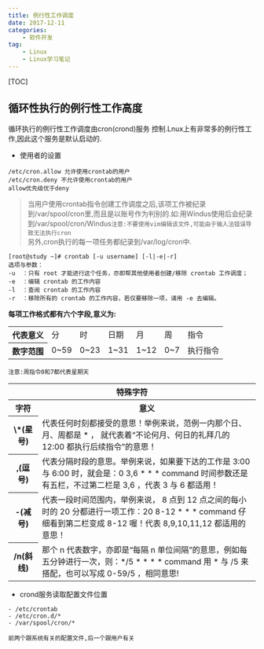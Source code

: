 ```yaml
---
title: 例行性工作调度
date: 2017-12-11
categories: 
	- 软件开发
tag: 
	- Linux
	- Linux学习笔记
---
```

[TOC]
## 循环性执行的例行性工作高度
循环执行的例行性工作调度由cron(crond)服务 控制.Lnux上有非常多的例行性工作,因此这个服务是默认启动的.

- 使用者的设置  

```
/etc/cron.allow 允许使用crontab的用户
/etc/cron.deny 不允许使用crontab的用户
allow优先级优于deny
```

<!--more-->

> 当用户使用crontab指令创建工作调度之后,该项工作被纪录到/var/spool/cron里,而且是以账号作为判别的.如:用Windus使用后会纪录到/var/spool/cron/Windus`注意:不要使用vim编辑该文件,可能由于输入法错误导致无法执行cron`  
> 另外,cron执行的每一项任务都纪录到/var/log/cron中.

```
[root@study ~]# crontab [-u username] [-l|-e|-r]
选项与参数：
-u  ：只有 root 才能进行这个任务，亦即帮其他使用者创建/移除 crontab 工作调度；
-e  ：编辑 crontab 的工作内容
-l  ：查阅 crontab 的工作内容
-r  ：移除所有的 crontab 的工作内容，若仅要移除一项，请用 -e 去编辑。
```

**每项工作格式都有六个字段,意义为:**

<table style="width:100%;">
<tr>
	<th>代表意义</th>
	<td>分</td>
	<td>时</td>
	<td>日期</td>
	<td>月</td>
	<td>周</td>
	<td>指令</td>
</tr>
<tr>
	<th>数字范围</th>
	<td>0~59</td>
	<td>0~23</td>
	<td>1~31</td>
	<td>1~12</td>
	<td>0~7</td>
	<td>执行指令</td>
</tr>
</table>

`注意:周指令0和7都代表星期天`

<table style="width:100%;">
<thead>
	<tr>
		<th colspan="2" style="text-align:center;">特殊字符</th>
	</tr>
</thead>
<tr>
	<th style="text-align:center">字符</th>
	<th style="text-align:center">意义</th>
</tr>
<tr>
	<th>\*(星号)</th>
	<td>代表任何时刻都接受的意思！举例来说，范例一内那个日、月、周都是 * ， 就代表着“不论何月、何日的礼拜几的 12:00 都执行后续指令”的意思！
	</td>
</tr>
<tr>
	<th>,(逗号)</th>
	<td>代表分隔时段的意思。举例来说，如果要下达的工作是 3:00 与 6:00 时，就会是：0 3,6 * * * command
时间参数还是有五栏，不过第二栏是 3,6 ，代表 3 与 6 都适用！
	</td>
</tr>
<tr>
	<th>-(减号)</th>
	<td>代表一段时间范围内，举例来说， 8 点到 12 点之间的每小时的 20 分都进行一项工作：20 8-12 * * * command
仔细看到第二栏变成 8-12 喔！代表 8,9,10,11,12 都适用的意思！
	</td>
</tr>
<tr>
	<th>/n(斜线)</th>
	<td>那个 n 代表数字，亦即是“每隔 n 单位间隔”的意思，例如每五分钟进行一次，则：*/5 * * * * command 用 * 与 /5 来搭配，也可以写成 0-59/5 ，相同意思!
	</td>
</tr>
</table> 


- crond服务读取配置文件位置  

```
- /etc/crontab
- /etc/cron.d/*
- /var/spool/cron/*

前两个跟系统有关的配置文件,后一个跟用户有关
```


